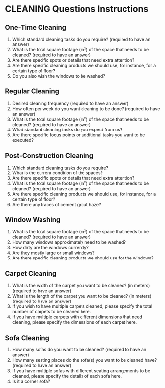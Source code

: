 # CLEANING Questions Instructions 

## One-Time Cleaning

1. Which standard cleaning tasks do you require? (required to have an answer)
2. What is the total square footage (m²) of the space that needs to be cleaned? (required to have an answer)
3. Are there specific spots or details that need extra attention?
4. Are there specific cleaning products we should use, for instance, for a certain type of floor?
5. Do you also wish the windows to be washed?

## Regular Cleaning

1. Desired cleaning frequency (required to have an answer)
2. How often per week do you want cleaning to be done? (required to have an answer)
3. What is the total square footage (m²) of the space that needs to be cleaned? (required to have an answer)
4. What standard cleaning tasks do you expect from us?
5. Are there specific focus points or additional tasks you want to be executed?

## Post-Construction Cleaning

1. Which standard cleaning tasks do you require?
2. What is the current condition of the spaces?
3. Are there specific spots or details that need extra attention?
4. What is the total square footage (m²) of the space that needs to be cleaned? (required to have an answer)
5. Are there specific cleaning products we should use, for instance, for a certain type of floor?
6. Are there any traces of cement grout haze?

## Window Washing

1. What is the total square footage (m²) of the space that needs to be cleaned? (required to have an answer)
2. How many windows approximately need to be washed?
3. How dirty are the windows currently?
4. Are they mostly large or small windows?
5. Are there specific cleaning products we should use for the windows?

## Carpet Cleaning

1. What is the width of the carpet you want to be cleaned? (in meters) (required to have an answer)
2. What is the length of the carpet you want to be cleaned? (in meters) (required to have an answer)
3. If you wish to have multiple carpets cleaned, please specify the total number of carpets to be cleaned here.
4. If you have multiple carpets with different dimensions that need cleaning, please specify the dimensions of each carpet here.

## Sofa Cleaning

1. How many sofas do you want to be cleaned? (required to have an answer)
2. How many seating places do the sofa(s) you want to be cleaned have? (required to have an answer)
3. If you have multiple sofas with different seating arrangements to be cleaned, please specify the details of each sofa here.
4. Is it a corner sofa?
